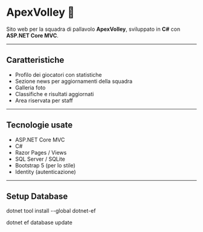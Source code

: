 # ApexVolley 🏐

Sito web per la squadra di pallavolo **ApexVolley**, sviluppato in **C#** con **ASP.NET Core MVC**.

---

## Caratteristiche
 
- Profilo dei giocatori con statistiche  
- Sezione news per aggiornamenti della squadra  
- Galleria foto  
- Classifiche e risultati aggiornati  
- Area riservata per staff 

---

## Tecnologie usate

- ASP.NET Core MVC  
- C#  
- Razor Pages / Views  
- SQL Server / SQLite  
- Bootstrap 5 (per lo stile)  
- Identity (autenticazione)  

---

## Setup Database

dotnet tool install --global dotnet-ef

dotnet ef database update
